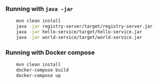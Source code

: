 ### Running with `java -jar` ###

```bash
    mvn clean install
    java -jar registry-server/target/registry-server.jar
    java -jar hello-service/target/hello-service.jar
    java -jar world-service/target/world-service.jar

```

### Running with Docker compose ###

```bash
    mvn clean install
    docker-compose build
    docker-compose up
    
```